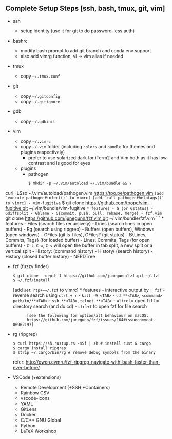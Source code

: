 Complete Setup Steps [ssh, bash, tmux, git, vim]
------------------------------------------------

* ssh
	- setup identity (use it for git to do password-less auth)

* bashrc
	- modify bash prompt to add git branch and conda env support
	- also add vimrg function, vi -> vim alias if needed

* tmux
	- copy `~/.tmux.conf`

* git
	- copy `~/.gitconfig`
	- copy `~/.gitignore`

* gdb
	- copy `~/.gdbinit`

* vim
	- copy `~/.vimrc`
	- copy `~/.vim` folder (including `colors` and `bundle` for themes and plugins respectively)
		- prefer to use solarized dark for iTerm2 and Vim both as it has low contrast and is good for eyes
	- plugins
		- pathogen
			```
			$ mkdir -p ~/.vim/autoload ~/.vim/bundle && \
curl -LSso ~/.vim/autoload/pathogen.vim https://tpo.pe/pathogen.vim
			```
			[add `execute pathogen#infect()` to vimrc]
			[add `call pathogen#helptags()` to vimrc]
		- vim-fugitive
			```
			$ git clone https://github.com/tpope/vim-fugitive.git ~/.vim/bundle/vim-fugitive
			```
			* features
				- G (or Gstatus)
				- Gdiffsplit
				- Gblame
				- G{commit, push, pull, rebase, merge}
		- fzf.vim
			```
			git clone https://github.com/junegunn/fzf.vim.git ~/.vim/bundle/fzf.vim
			```
			* features
				- Files (search files recursively)
				- Lines (search lines in open buffers)
				- Rg (search using ripgrep)
				- Buffers (open buffers), Windows (open windows)
				- GFiles (git ls-files), GFiles? (git status)
				- B{Lines, Commits, Tags} (for loaded buffer)
				- Lines, Commits, Tags (for open buffers)
				- `C-t`, `C-x`, `C-v` will open the buffer in tab split, a new split or a vertical split
				- History: (command history)
				- History/ (search history)
				- History (closed buffer history)
		- NERDTree

* fzf (fuzzy finder)
	```
	$ git clone --depth 1 https://github.com/junegunn/fzf.git ~/.fzf
	$ ~/.fzf/install
	```
	[add `set rtp+=~/.fzf` to vimrc]
		* features
			- interactive output by `| fzf`
			- reverse search using `ctrl + r`
			- `kill -9 <TAB>`
			- `cd **<TAB>`, `<command> path/to/**<TAB>`
			- `ssh **<TAB>`, `telnet **<TAB>`
			- `alt+c` to open fzf for directory search (and do cd)
			- `ctrl+t` to open fzf for file search

			[see the following for option/alt behaviour on macOS:
			https://github.com/junegunn/fzf/issues/164#issuecomment-86962197]

* rg (ripgrep)
	```
	$ curl https://sh.rustup.rs -sSf | sh # install rust & cargo
	$ cargo install ripgrep
	$ strip ~/.cargo/bin/rg # remove debug symbols from the binary
	```

	refer: http://owen.cymru/fzf-ripgrep-navigate-with-bash-faster-than-ever-before/

* VSCode (+extensions)
	- Remote Development (+SSH +Containers)
	- Rainbow CSV
	- vscode-icons
	- YAML
	- GitLens
	- Docker
	- C/C++ GNU Global
	- Python
	- LaTeX Workshop
